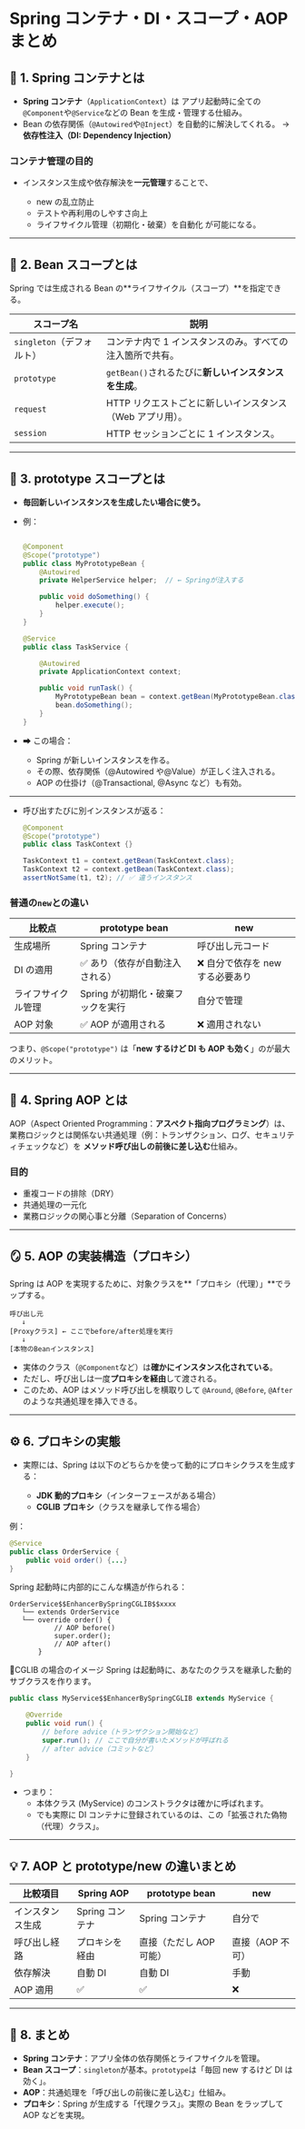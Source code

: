# Spring コンテナ・DI・スコープ・AOP まとめ

## 🧩 1. Spring コンテナとは

- **Spring コンテナ**（`ApplicationContext`）は
  アプリ起動時に全ての`@Component`や`@Service`などの Bean を生成・管理する仕組み。
- Bean の依存関係（`@Autowired`や`@Inject`）を自動的に解決してくれる。
  → **依存性注入（DI: Dependency Injection）**

### コンテナ管理の目的

- インスタンス生成や依存解決を**一元管理**することで、

  - new の乱立防止
  - テストや再利用のしやすさ向上
  - ライフサイクル管理（初期化・破棄）を自動化
    が可能になる。

---

## 🧱 2. Bean スコープとは

Spring では生成される Bean の**ライフサイクル（スコープ）**を指定できる。

| スコープ名                | 説明                                                      |
| ------------------------- | --------------------------------------------------------- |
| `singleton`（デフォルト） | コンテナ内で 1 インスタンスのみ。すべての注入箇所で共有。 |
| `prototype`               | `getBean()`されるたびに**新しいインスタンスを生成**。     |
| `request`                 | HTTP リクエストごとに新しいインスタンス（Web アプリ用）。 |
| `session`                 | HTTP セッションごとに 1 インスタンス。                    |

---

## 🧩 3. prototype スコープとは

- **毎回新しいインスタンスを生成したい場合に使う。**

- 例：

  ```java

  @Component
  @Scope("prototype")
  public class MyPrototypeBean {
      @Autowired
      private HelperService helper;  // ← Springが注入する

      public void doSomething() {
          helper.execute();
      }
  }

  @Service
  public class TaskService {

      @Autowired
      private ApplicationContext context;

      public void runTask() {
          MyPrototypeBean bean = context.getBean(MyPrototypeBean.class); // ← Springが生成
          bean.doSomething();
      }
  }
  ```

- ➡ この場合：

  - Spring が新しいインスタンスを作る。
  - その際、依存関係（@Autowired や@Value）が正しく注入される。
  - AOP の仕掛け（@Transactional, @Async など）も有効。

---

- 呼び出すたびに別インスタンスが返る：

  ```java
  @Component
  @Scope("prototype")
  public class TaskContext {}
  ```

  ```java
  TaskContext t1 = context.getBean(TaskContext.class);
  TaskContext t2 = context.getBean(TaskContext.class);
  assertNotSame(t1, t2); // ✅ 違うインスタンス
  ```

### 普通の`new`との違い

| 比較点             | prototype bean                    | new                              |
| ------------------ | --------------------------------- | -------------------------------- |
| 生成場所           | Spring コンテナ                   | 呼び出し元コード                 |
| DI の適用          | ✅ あり（依存が自動注入される）   | ❌ 自分で依存を new する必要あり |
| ライフサイクル管理 | Spring が初期化・破棄フックを実行 | 自分で管理                       |
| AOP 対象           | ✅ AOP が適用される               | ❌ 適用されない                  |

つまり、`@Scope("prototype")` は「**new するけど DI も AOP も効く**」のが最大のメリット。

---

## 🧠 4. Spring AOP とは

AOP（Aspect Oriented Programming：**アスペクト指向プログラミング**）は、
業務ロジックとは関係ない共通処理（例：トランザクション、ログ、セキュリティチェックなど）を
**メソッド呼び出しの前後に差し込む**仕組み。

### 目的

- 重複コードの排除（DRY）
- 共通処理の一元化
- 業務ロジックの関心事と分離（Separation of Concerns）

---

## 🪞 5. AOP の実装構造（プロキシ）

Spring は AOP を実現するために、対象クラスを**「プロキシ（代理）」**でラップする。

```
呼び出し元
   ↓
[Proxyクラス] ← ここでbefore/after処理を実行
   ↓
[本物のBeanインスタンス]
```

- 実体のクラス（`@Component`など）は**確かにインスタンス化されている**。
- ただし、呼び出しは一度**プロキシを経由**して渡される。
- このため、AOP はメソッド呼び出しを横取りして
  `@Around`, `@Before`, `@After` のような共通処理を挿入できる。

---

## ⚙️ 6. プロキシの実態

- 実際には、Spring は以下のどちらかを使って動的にプロキシクラスを生成する：

  - **JDK 動的プロキシ**（インターフェースがある場合）
  - **CGLIB プロキシ**（クラスを継承して作る場合）

例：

```java
@Service
public class OrderService {
    public void order() {...}
}
```

Spring 起動時に内部的にこんな構造が作られる：

```
OrderService$$EnhancerBySpringCGLIB$$xxxx
   └── extends OrderService
   └── override order() {
           // AOP before()
           super.order();
           // AOP after()
       }
```

🔸CGLIB の場合のイメージ
Spring は起動時に、あなたのクラスを継承した動的サブクラスを作ります。

```java
public class MyService$$EnhancerBySpringCGLIB extends MyService {

    @Override
    public void run() {
        // before advice（トランザクション開始など）
        super.run(); // ここで自分が書いたメソッドが呼ばれる
        // after advice（コミットなど）
    }

}
```

- つまり：
  - 本体クラス (MyService) のコンストラクタは確かに呼ばれます。
  - でも実際に DI コンテナに登録されているのは、この「拡張された偽物（代理）クラス」。

---

## 💡 7. AOP と prototype/new の違いまとめ

| 比較項目         | Spring AOP      | prototype bean          | new              |
| ---------------- | --------------- | ----------------------- | ---------------- |
| インスタンス生成 | Spring コンテナ | Spring コンテナ         | 自分で           |
| 呼び出し経路     | プロキシを経由  | 直接（ただし AOP 可能） | 直接（AOP 不可） |
| 依存解決         | 自動 DI         | 自動 DI                 | 手動             |
| AOP 適用         | ✅              | ✅                      | ❌               |

---

## 🧭 8. まとめ

- **Spring コンテナ**：アプリ全体の依存関係とライフサイクルを管理。
- **Bean スコープ**：`singleton`が基本。`prototype`は「毎回 new するけど DI は効く」。
- **AOP**：共通処理を「呼び出しの前後に差し込む」仕組み。
- **プロキシ**：Spring が生成する「代理クラス」。実際の Bean をラップして AOP などを実現。
